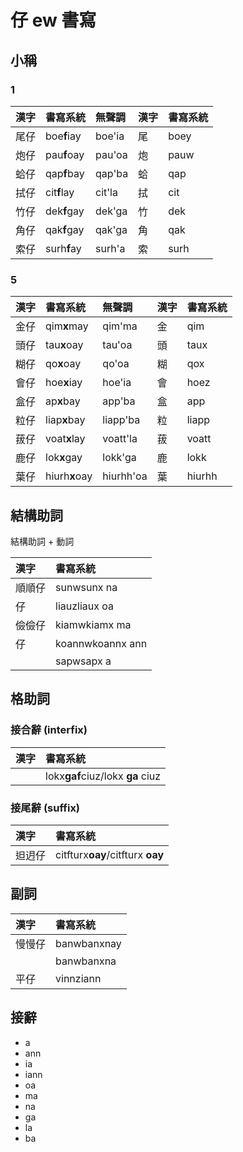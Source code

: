 # 仔 ew 書寫

## 小稱

### 1

| 漢字 | 書寫系統 | 無聲調 | 漢字 | 書寫系統 |
| :--- | :--- | :--- | :--- | :--- |
| 尾仔 | boe**f**iay | boe'ia | 尾 | boey |
| 炮仔 | pau**f**oay | pau'oa | 炮 | pauw |
| 蛤仔 | qap**f**bay | qap'ba | 蛤 | qap |
| 拭仔 | cit**f**lay | cit'la | 拭 | cit |
| 竹仔 | dek**f**gay | dek'ga | 竹 | dek |
| 角仔 | qak**f**gay | qak'ga | 角 | qak |
| 索仔 | surh**f**ay | surh'a | 索 | surh |

### 5

| 漢字 | 書寫系統 | 無聲調 | 漢字 | 書寫系統 |
| :--- | :--- | :--- | :--- | :--- |
| 金仔 | qim**x**may | qim'ma | 金 | qim |
| 頭仔 | tau**x**oay | tau'oa | 頭 | taux |
| 糊仔 | qo**x**oay | qo'oa | 糊 | qox |
| 會仔 | hoe**x**iay | hoe'ia | 會 | hoez |
| 盒仔 | ap**x**bay | app'ba | 盒 | app |
| 粒仔 | liap**x**bay | liapp'ba | 粒 | liapp |
| 菝仔 | voat**x**lay | voatt'la | 菝 | voatt |
| 鹿仔 | lok**x**gay | lokk'ga | 鹿 | lokk |
| 葉仔 | hiurh**x**oay | hiurhh'oa | 葉 | hiurhh |

## 結構助詞

結構助詞 + 動詞

| 漢字 | 書寫系統 |
| :--- | :--- |
| 順順仔 | sunwsunx na |
| 仔 | liauzliaux oa |
| 儉儉仔 | kiamwkiamx ma |
| 仔 | koannwkoannx ann |
|| sapwsapx a |

## 格助詞

### 接合辭 (interfix)

| 漢字 | 書寫系統 |
| :--- | :--- |
|| lokx**gaf**ciuz/lokx **ga** ciuz |

### 接尾辭 (suffix)

| 漢字 | 書寫系統 |
| :--- | :--- |
| 𨑨迌仔 | citfturx**oay**/citfturx **oay** |

## 副詞

| 漢字 | 書寫系統 |
| :--- | :--- |
| 慢慢仔 | banwbanxnay |
|| banwbanxna |
| 平仔 | vinnziann |

## 接辭

* a
* ann
* ia
* iann
* oa
* ma
* na
* ga
* la
* ba

